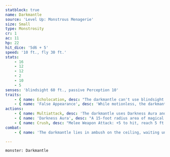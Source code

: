 ```yaml
---
statblock: true
name: Darkmantle
source: 'Level Up: Monstrous Menagerie'
size: Small
type: Monstrosity
cr: 1
ac: 11
hp: 22
hit_dice: '5d6 + 5'
speed: '10 ft., fly 30 ft.'
stats:
    - 16
    - 12
    - 12
    - 2
    - 10
    - 5
senses: 'blindsight 60 ft., passive Perception 10'
traits:
    - { name: Echolocation, desc: "The darkmantle can't use blindsight while deafened." }
    - { name: 'False Appearance', desc: 'While motionless, the darkmantle is indistinguishable from rock.' }
actions:
    - { name: Multiattack, desc: 'The darkmantle uses Darkness Aura and makes a crush attack.' }
    - { name: 'Darkness Aura', desc: "A 15-foot radius area of magical darkness emanates from the darkmantle, spreading around corners and moving with it. Darkvision and natural light can't penetrate it. If the darkness overlaps with an area of light created by a 2nd-level spell or lower, the spell creating the light is dispelled. The darkness aura lasts for 10 minutes or until the darkmantle takes damage." }
    - { name: Crush, desc: "Melee Weapon Attack: +5 to hit, reach 5 ft., one creature. Hit: 6 (1d6 + 3) bludgeoning damage, and the target is grappled (escape DC 13). If the darkmantle made the attack with advantage, it attaches to the target's head, and the target is blinded and can't breathe. While grappling, the darkmantle can only attack the grappled creature but has advantage on its attack roll. The darkmantle's speed becomes 0, and it moves with its target." }
combat:
    - { name: 'The darkmantle lies in ambush on the ceiling, waiting until a creature comes within 10 feet', desc: 'It then creates its Darkness Aura and flies to attack a victim. It flees if it fails to grapple a creature or if detached.' }

---
```

```statblock
monster: Darkmantle
```
